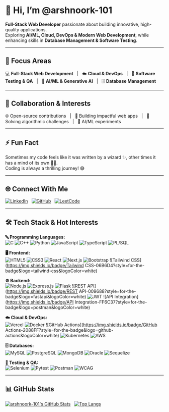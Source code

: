 # 👋 Hi, I’m @arshnoork-101

**Full-Stack Web Developer** passionate about building innovative, high-quality applications.  
Exploring **AI/ML, Cloud, DevOps & Modern Web Development**, while enhancing skills in **Database Management & Software Testing**.

---

## 🌟 Focus Areas

💻 **Full-Stack Web Development** &nbsp; | &nbsp; ☁️ **Cloud & DevOps** &nbsp; | &nbsp; 🧪 **Software Testing & QA** &nbsp; | &nbsp; 🤖 **AI/ML & Generative AI** &nbsp; | &nbsp; 🗄️ **Database Management**

---

## 🤝 Collaboration & Interests

🌐 Open-source contributions &nbsp; | &nbsp; 🚀 Building impactful web apps &nbsp; | &nbsp; 🧩 Solving algorithmic challenges &nbsp; | &nbsp; 🤖 AI/ML experiments

---

## ⚡ Fun Fact

Sometimes my code feels like it was written by a wizard ✨, other times it has a mind of its own 🧙‍♀️.  
Coding is always a thrilling journey! 😅

---

## 🌐 Connect With Me

[![LinkedIn](https://img.shields.io/badge/-LinkedIn-%230077B5?style=for-the-badge&logo=linkedin&logoColor=white)](https://www.linkedin.com/in/arshnoorkaurjuj/) &nbsp; [![GitHub](https://img.shields.io/badge/GitHub-101010?style=for-the-badge&logo=github&logoColor=white)](https://github.com/arshnoork-101) &nbsp; [![LeetCode](https://img.shields.io/badge/LeetCode-FFA116?style=for-the-badge&logo=leetcode&logoColor=white)](https://leetcode.com/arshnoork-101/)

---

## 🛠 Tech Stack & Hot Interests

**🔤 Programming Languages:**  
![C](https://img.shields.io/badge/C-00599C?style=for-the-badge&logo=c&logoColor=white) ![C++](https://img.shields.io/badge/C++-00599C?style=for-the-badge&logo=c%2B%2B&logoColor=white) ![Python](https://img.shields.io/badge/Python-3776AB?style=for-the-badge&logo=python&logoColor=white) ![JavaScript](https://img.shields.io/badge/JavaScript-F7DF1E?style=for-the-badge&logo=javascript&logoColor=black) ![TypeScript](https://img.shields.io/badge/TypeScript-3178C6?style=for-the-badge&logo=typescript&logoColor=white) ![PL/SQL](https://img.shields.io/badge/PL/SQL-F80000?style=for-the-badge&logo=oracle&logoColor=white)

**🖥 Frontend:**  
![HTML5](https://img.shields.io/badge/HTML5-E34F26?style=for-the-badge&logo=html5&logoColor=white) ![CSS3](https://img.shields.io/badge/CSS3-1572B6?style=for-the-badge&logo=css3&logoColor=white) ![React](https://img.shields.io/badge/React-61DAFB?style=for-the-badge&logo=react&logoColor=black) ![Next.js](https://img.shields.io/badge/Next.js-000000?style=for-the-badge&logo=next.js&logoColor=white) ![Bootstrap](https://img.shields.io/badge/Bootstrap-7952B3?style=for-the-badge&logo=bootstrap&logoColor=white) ![Tailwind CSS](https://img.shields.io/badge/Tailwind CSS-06B6D4?style=for-the-badge&logo=tailwind-css&logoColor=white)

**⚙ Backend:**  
![Node.js](https://img.shields.io/badge/Node.js-339933?style=for-the-badge&logo=node.js&logoColor=white) ![Express.js](https://img.shields.io/badge/Express.js-000000?style=for-the-badge&logo=express&logoColor=white) ![Flask](https://img.shields.io/badge/Flask-000000?style=for-the-badge&logo=flask&logoColor=white) ![REST API](https://img.shields.io/badge/REST API-009688?style=for-the-badge&logo=fastapi&logoColor=white) ![JWT](https://img.shields.io/badge/JWT-000000?style=for-the-badge&logo=json-web-tokens&logoColor=white) ![API Integration](https://img.shields.io/badge/API Integration-FF6C37?style=for-the-badge&logo=postman&logoColor=white)

**☁️ Cloud & DevOps:**  
![Vercel](https://img.shields.io/badge/Vercel-000000?style=for-the-badge&logo=vercel&logoColor=white) ![Docker](https://img.shields.io/badge/Docker-2496ED?style=for-the-badge&logo=docker&logoColor=white) ![GitHub Actions](https://img.shields.io/badge/GitHub Actions-2088FF?style=for-the-badge&logo=github-actions&logoColor=white) ![Kubernetes](https://img.shields.io/badge/Kubernetes-326CE5?style=for-the-badge&logo=kubernetes&logoColor=white) ![AWS](https://img.shields.io/badge/AWS-232F3E?style=for-the-badge&logo=amazon-aws&logoColor=white)

**🗄 Databases:**  
![MySQL](https://img.shields.io/badge/MySQL-4479A1?style=for-the-badge&logo=mysql&logoColor=white) ![PostgreSQL](https://img.shields.io/badge/PostgreSQL-4169E1?style=for-the-badge&logo=postgresql&logoColor=white) ![MongoDB](https://img.shields.io/badge/MongoDB-47A248?style=for-the-badge&logo=mongodb&logoColor=white) ![Oracle](https://img.shields.io/badge/Oracle-F80000?style=for-the-badge&logo=oracle&logoColor=white) ![Sequelize](https://img.shields.io/badge/Sequelize-52B0E7?style=for-the-badge&logo=sequelize&logoColor=white)

**🧪 Testing & QA:**  
![Selenium](https://img.shields.io/badge/Selenium-43B02A?style=for-the-badge&logo=selenium&logoColor=white) ![Pytest](https://img.shields.io/badge/Pytest-0A9EDC?style=for-the-badge&logo=pytest&logoColor=white) ![Postman](https://img.shields.io/badge/Postman-FF6C37?style=for-the-badge&logo=postman&logoColor=white) ![WCAG](https://img.shields.io/badge/WCAG-005A9C?style=for-the-badge&logo=w3c&logoColor=white)

---

## 📊 GitHub Stats

[![arshnoork-101's GitHub Stats](https://github-readme-stats.vercel.app/api?username=arshnoork-101&show_icons=true&theme=github_dark&hide_border=true)](https://github.com/arshnoork-101) &nbsp; [![Top Langs](https://github-readme-stats.vercel.app/api/top-langs/?username=arshnoork-101&layout=compact&theme=github_dark&hide_border=true)](https://github.com/arshnoork-101)
